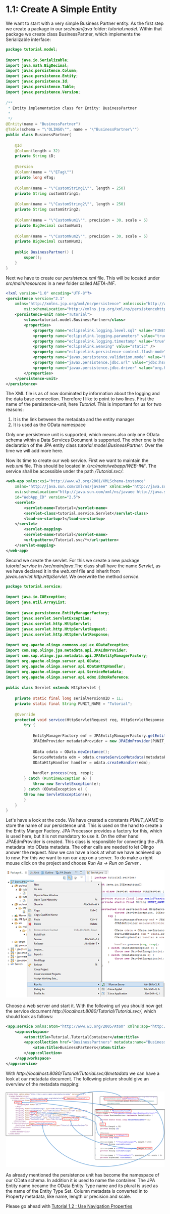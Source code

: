 # 1.1: Create A Simple Entity
We want to start with a very simple Business Partner entity. As the first step we create a package in our _src/main/java_ folder: _tutorial.model_. Within that package we create class BusinessPartner, which implements the Serializable interface:
```Java
package tutorial.model;

import java.io.Serializable;
import java.math.BigDecimal;
import javax.persistence.Column;
import javax.persistence.Entity;
import javax.persistence.Id;
import javax.persistence.Table;
import javax.persistence.Version;

/**
 * Entity implementation class for Entity: BusinessPartner
 *
 */
@Entity(name = "BusinessPartner")
@Table(schema = "\"OLINGO\"", name = "\"BusinessPartner\"")
public class BusinessPartner{

	@Id
	@Column(length = 32)
	private String iD;

	@Version
	@Column(name = "\"ETag\"")
	private long eTag;

	@Column(name = "\"CustomString1\"", length = 250)
	private String customString1;

	@Column(name = "\"CustomString2\"", length = 250)
	private String customString2;

	@Column(name = "\"CustomNum1\"", precision = 30, scale = 5)
	private BigDecimal customNum1;

	@Column(name = "\"CustomNum2\"", precision = 30, scale = 5)
	private BigDecimal customNum2;

	public BusinessPartner() {
		super();
	}
}
```
Next we have to create our _persistence.xml_ file. This will be located under _src/main/resources_ in a new folder called _META-INF_.
```XML
<?xml version="1.0" encoding="UTF-8"?>
<persistence version="2.1"
	xmlns="http://xmlns.jcp.org/xml/ns/persistence" xmlns:xsi="http://www.w3.org/2001/XMLSchema-instance"
		xsi:schemaLocation="http://xmlns.jcp.org/xml/ns/persistencehttp://xmlns.jcp.org/xml/ns/persistence/persistence_2_1.xsd">
	<persistence-unit name="Tutorial">
		<class>tutorial.model.BusinessPartner</class>
		<properties>
			<property name="eclipselink.logging.level.sql" value="FINEST" />
			<property name="eclipselink.logging.parameters" value="true" />
			<property name="eclipselink.logging.timestamp" value="true" />
			<property name="eclipselink.weaving" value="static" />
			<property name="eclipselink.persistence-context.flush-mode" value="commit" />
			<property name="javax.persistence.validation.mode" value="NONE" />
			<property name="javax.persistence.jdbc.url" value="jdbc:hsqldb:mem:com.sample" />
			<property name="javax.persistence.jdbc.driver" value="org.hsqldb.jdbcDriver" />
		</properties>
	</persistence-unit>
</persistence>
```
The XML file is as of now dominated by information about the logging and the data base connection. Therefore I like to point to two lines. First the name of the persistence-unit, here _Tutorial_. This is important for us for two reasons:
  1. It is the link between the metadata and the entity manager
  2. It is used as the OData namespace

Only one persistence unit is supported, which means also only one OData schema within a Data Services Document is supported. The other one is the declaration of the JPA entity class _<class>tutorial.model.BusinessPartner</class>_. Over the time we will add more here.


Now its time to create our web service. First we want to maintain the _web.xml_ file. This should be located in _/src/main/webapp/WEB-INF_. The service shall be accessible under the path _/Tutorial.svc/_:
```XML
<web-app xmlns:xsi="http://www.w3.org/2001/XMLSchema-instance"
	xmlns="http://java.sun.com/xml/ns/javaee" xmlns:web="http://java.sun.com/xml/ns/javaee"
	xsi:schemaLocation="http://java.sun.com/xml/ns/javaee http://java.sun.com/xml/ns/javaee/web-app_2_5.xsd"
	id="WebApp_ID" version="2.5">
	<servlet>
		<servlet-name>Tutorial</servlet-name>
		<servlet-class>tutorial.service.Servlet</servlet-class>
		<load-on-startup>1</load-on-startup>
	</servlet>
		<servlet-mapping>
		<servlet-name>Tutorial</servlet-name>
		<url-pattern>/Tutorial.svc/*</url-pattern>
	</servlet-mapping>
</web-app>
```
Second we create the servlet. For this we create a new package _tutorial.service_ in _/src/main/java_.The class shall have the name _Servlet_, as we have declared it in the _web.xml_ file and inherit from _javax.servlet.http.HttpServlet_. We overwrite the method _service_.
```Java
package tutorial.service;

import java.io.IOException;
import java.util.ArrayList;

import javax.persistence.EntityManagerFactory;
import javax.servlet.ServletException;
import javax.servlet.http.HttpServlet;
import javax.servlet.http.HttpServletRequest;
import javax.servlet.http.HttpServletResponse;

import org.apache.olingo.commons.api.ex.ODataException;
import com.sap.olingo.jpa.metadata.api.JPAEdmProvider;
import com.sap.olingo.jpa.metadata.api.JPAEntityManagerFactory;
import org.apache.olingo.server.api.OData;
import org.apache.olingo.server.api.ODataHttpHandler;
import org.apache.olingo.server.api.ServiceMetadata;
import org.apache.olingo.server.api.edmx.EdmxReference;

public class Servlet extends HttpServlet {

	private static final long serialVersionUID = 1L;
	private static final String PUNIT_NAME = "Tutorial";

	@Override
	protected void service(HttpServletRequest req, HttpServletResponse resp) throws ServletException, IOException {
		try {

			EntityManagerFactory emf = JPAEntityManagerFactory.getEntityManagerFactory(PUNIT_NAME, new HashMap<String, Object>());
			JPAEdmProvider metadataProvider = new JPAEdmProvider(PUNIT_NAME, emf, null);

			OData odata = OData.newInstance();
			ServiceMetadata edm = odata.createServiceMetadata(metadataProvider, new ArrayList<EdmxReference>());
			ODataHttpHandler handler = odata.createHandler(edm);

			handler.process(req, resp);
		} catch (RuntimeException e) {
			throw new ServletException(e);
		} catch (ODataException e) {
		throw new ServletException(e);
		}
	}
}
```
Let's have a look at the code. We have created a constants _PUNIT_NAME_ to store the name of our persistence unit. This is used on the hand to create a the Entity Manger Factory. JPA Processor provides a factory for this, which is used here, but it is not mandatory to use it. On the other hand JPAEdmProvider is created. This class is responsible for converting the JPA metadata into OData metadata. The other calls are needed to let Olingo answer the request.
Now we can have a look at what we have achieved up to now. For this we want to run our app on a server. To do make a right mouse click on the project and choose _Run As -> Run on Server_ .

![Run on Server](Metadata/RunOnServer.png)

Choose a web server and start it. With the following url you should now get the service document _http://localhost:8080/Tutorial/Tutorial.svc/_, which should look as follows:
```XML
<app:service xmlns:atom="http://www.w3.org/2005/Atom" xmlns:app="http://www.w3.org/2007/app" xmlns:metadata="http://docs.oasis-open.org/odata/ns/metadata" metadata:context="$metadata">
	<app:workspace>
		<atom:title>Tutorial.TutorialContainer</atom:title>
		<app:collection href="BusinessPartners" metadata:name="BusinessPartners">
			<atom:title>BusinessPartners</atom:title>
		</app:collection>
	</app:workspace>
</app:service>
```
With _http://localhost:8080/Tutorial/Tutorial.svc/$metadata_ we can have a look at our metadata document. The following picture should give an overview of the metadata mapping:

![JPA - OData Mapping](Metadata/Mapping1.png)

As already mentioned the persistence unit has become the namespace of our OData schema. In addition it is used to name the container. The JPA Entity name became the OData Entity Type name and its plural is used as the name of the Entity Type Set. Column metadata is converted in to Property metadata, like name, length or precision and scale.

Please go ahead with [Tutorial 1.2 : Use Navigation Properties](1-2-UseNavigationProperties.md)
